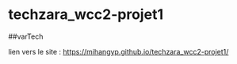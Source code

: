 # techzara_wcc2-projet1
##varTech

lien vers le site : https://mihangyp.github.io/techzara_wcc2-projet1/
